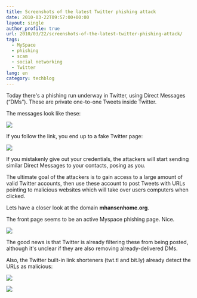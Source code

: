```yaml
---
title: Screenshots of the latest Twitter phishing attack
date: 2010-03-22T09:57:00+00:00
layout: single
author_profile: true
url: 2010/03/22/screenshots-of-the-latest-twitter-phishing-attack/
tags:
  - MySpace
  - phishing
  - scam
  - social networking
  - Twitter
lang: en
category: techblog
---
```

Today there's a phishing run underway in Twitter, using Direct Messages (“DMs”). These are private one-to-one Tweets inside Twitter.

The messages look like these:

[![](http://4.bp.blogspot.com/_vaUVXcmC3OI/S6c2ChnpmDI/AAAAAAAABUs/mAMZyB3mdjk/s400/mhansen1.png)](http://4.bp.blogspot.com/_vaUVXcmC3OI/S6c2ChnpmDI/AAAAAAAABUs/mAMZyB3mdjk/s1600-h/mhansen1.png)

If you follow the link, you end up to a fake Twitter page:

[![](http://3.bp.blogspot.com/_vaUVXcmC3OI/S6c2C8q8mvI/AAAAAAAABUw/ZLQobSjs0aQ/s400/mhansen2.png)](http://3.bp.blogspot.com/_vaUVXcmC3OI/S6c2C8q8mvI/AAAAAAAABUw/ZLQobSjs0aQ/s1600-h/mhansen2.png)

If you mistakenly give out your credentials, the attackers will start sending similar Direct Messages to your contacts, posing as you.

The ultimate goal of the attackers is to gain access to a large amount of valid Twitter accounts, then use these account to post Tweets with URLs pointing to malicious websites which will take over users computers when clicked.

Lets have a closer look at the domain **mhansenhome.org**.

The front page seems to be an active Myspace phishing page. Nice.

[![](http://1.bp.blogspot.com/_vaUVXcmC3OI/S6c2C74N9HI/AAAAAAAABU0/buxcudMUdys/s400/mhansen3.png)](http://1.bp.blogspot.com/_vaUVXcmC3OI/S6c2C74N9HI/AAAAAAAABU0/buxcudMUdys/s1600-h/mhansen3.png)

The good news is that Twitter is already filtering these from being posted, although it's unclear if they are also removing already-delivered DMs.

Also, the Twitter built-in link shorteners (twt.tl and bit.ly) already detect the URLs as malicious:

[![](http://4.bp.blogspot.com/_vaUVXcmC3OI/S6c2C50IL1I/AAAAAAAABU4/Agy2kgC4_SQ/s400/mhansen4.png)](http://4.bp.blogspot.com/_vaUVXcmC3OI/S6c2C50IL1I/AAAAAAAABU4/Agy2kgC4_SQ/s1600-h/mhansen4.png)

[![](http://1.bp.blogspot.com/_vaUVXcmC3OI/S6c2DEo5khI/AAAAAAAABU8/DC98mr8FM6A/s400/mhansen5.png)](http://1.bp.blogspot.com/_vaUVXcmC3OI/S6c2DEo5khI/AAAAAAAABU8/DC98mr8FM6A/s1600-h/mhansen5.png)